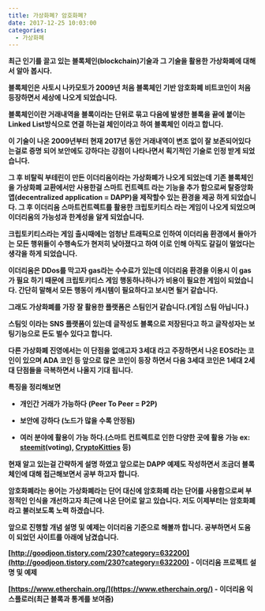 ```yaml
---
title: 가상화폐? 암호화폐?
date: 2017-12-25 10:03:00
categories:
  - 가상화폐
---
```

**최근 인기를 끌고 있는 블록체인(blockchain)기술과 그 기술을 활용한 가상화폐에 대해서 알아 봅시다.**

**블록체인은 사토시 나카모토가 2009년 처음 블록체인 기반 암호화폐 비트코인이 처음 등장하면서 세상에 나오게 되었습니다.**

**블록체인이란 거래내역을 블록이라는 단위로 묶고 다음에 발생한 블록을 끝에 붙이는 Linked List방식으로 연결 하는걸 체인이라고 하여 블록체인 이라고 합니다.**

**이 기술이 나온 2009년부터 현재 2017년 동안 거래내역이 변조 없이 잘 보존되어있다는걸로 증명 되어 보안에도 강하다는 강점이 나타나면서 획기적인 기술로 인정 받게 되었습니다.**

**그 후 비탈릭 부테린이 만든 이더리움이라는 가상화폐가 나오게 되었는데 기존 블록체인을 가상화폐 교환에서만 사용한걸 스마트 컨트렉트 라는 기능을 추가 함으로써 탈중앙화 앱(decentralized application = DAPP)을 제작할수 있는 환경을 제공 하게 되었습니다. 그 후 이더리움 스마트컨트렉트를 활용한 크립토키티스 라는 게임이 나오게 되었으며 이더리움의 가능성과 한계성을 알게 되었습니다.**

**크립토키티스라는 게임 출시때에는 엄청난 트래픽으로 인하여 이더리움 환경에서 돌아가는 모든 행위들이 수행속도가 현저히 낮아졌다고 하여 이로 인해 아직도 갈길이 멀었다는 생각을 하게 되었습니다.**

**이더리움은 DDos를 막고자 gas라는 수수료가 있는데 이더리움 환경을 이용시 이 gas가 필요 하기 때문에 크립토키티스 게임 행동하나하나가 비용이 필요한 게임이 되었습니다. 간단히 말해서 모든 행동이 캐시템이 필요하다고 보시면 될거 같습니다.**

**그래도 가상화폐를 가장 잘 활용한 플랫폼은 스팀인거 같습니다.(게임 스팀 아닙니다.)**

**스팀잇 이라는 SNS 플랫폼이 있는데 글작성도 블록으로 저장된다고 하고 글작성자는 보팅기능으로 돈도 벌수 있다고 합니다.**

**다른 가상화폐 진영에서는 이 단점을 없애고자 3세대 라고 주장하면서 나온 EOS라는 코인이 있으며 ADA 코인 등 앞으로 많은 코인이 등장 하면서 다음 3세대 코인은 1세대 2세대 단점들을 극복하면서 나올지 기대 됩니다.**

**특징을 정리해보면**

*   **개인간 거래가 가능하다 (Peer To Peer = P2P)**
    
*   **보안에 강하다 (노드가 많을 수록 안정됨)**
    
*   **여러 분야에 활용이 가능 하다.(스마트 컨트렉트로 인한 다양한 곳에 활용 가능 ex: [steemit](https://steemit.com/)(voting), [CryptoKitties](https://www.cryptokitties.co/) 등)**
    

**현재 알고 있는걸 간략하게 설명 하였고 앞으로는 DAPP 예제도 작성하면서 조금더 블록체인에 대해 접근해보면서 공부 하고자 합니다.**

**암호화폐라는 용어는 가상화폐라는 단어 대신에 암호화폐 라는 단어를 사용함으로써 부정적인 인식을 개선하고자 최근에 나온 단어로 알고 있습니다. 저도 이제부터는 암호화폐라고 불러보도록 노력 하겠습니다.**

**앞으로 진행할 개념 설명 및 예제는 이더리움 기준으로 해볼까 합니다. 공부하면서 도움이 되었던 사이트를 아래에 남겼습니다.**

**[http://goodjoon.tistory.com/230?category=632200](http://goodjoon.tistory.com/230?category=632200) \- 이더리움 프로젝트 설명 및 예제**

**[https://www.etherchain.org/](https://www.etherchain.org/) \- 이더리움 익스플로러(최근 블록과 통계를 보여줌)**
